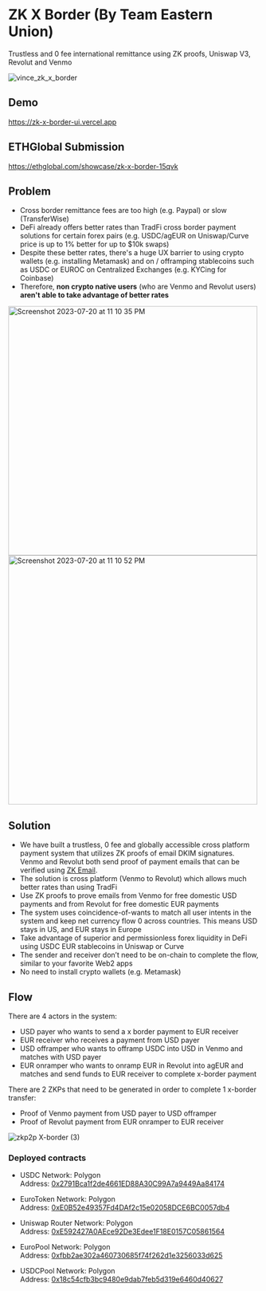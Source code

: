 # ZK X Border (By Team Eastern Union)
Trustless and 0 fee international remittance using ZK proofs, Uniswap V3, Revolut and Venmo

![vince_zk_x_border](https://github.com/zk-x-border/zk-x-border/assets/73331595/400b4229-9b84-4526-92df-a0422e642da3)

## Demo 

https://zk-x-border-ui.vercel.app

## ETHGlobal Submission

https://ethglobal.com/showcase/zk-x-border-15qvk

## Problem
- Cross border remittance fees are too high (e.g. Paypal) or slow (TransferWise)
- DeFi already offers better rates than TradFi cross border payment solutions for certain forex pairs (e.g. USDC/agEUR on Uniswap/Curve price is up to 1% better for up to $10k swaps)
- Despite these better rates, there's a huge UX barrier to using crypto wallets (e.g. installing Metamask) and on / offramping stablecoins such as USDC or EUROC on Centralized Exchanges (e.g. KYCing for Coinbase)
- Therefore, **non crypto native users** (who are Venmo and Revolut users) **aren't able to take advantage of better rates**
<img width="500" alt="Screenshot 2023-07-20 at 11 10 35 PM" src="https://github.com/zk-x-border/.github/assets/6797244/350b0130-c206-4f1a-ba21-25288058f9db">
<img width="500" alt="Screenshot 2023-07-20 at 11 10 52 PM" src="https://github.com/zk-x-border/.github/assets/6797244/2bccf3c4-6d84-43e7-ac23-b259bff3176f">

## Solution
- We have built a trustless, 0 fee and globally accessible cross platform payment system that utilizes ZK proofs of email DKIM signatures. Venmo and Revolut both send proof of payment emails that can be verified using [ZK Email](https://github.com/zkemail/zk-email-verify). 
- The solution is cross platform (Venmo to Revolut) which allows much better rates than using TradFi
- Use ZK proofs to prove emails from Venmo for free domestic USD payments and from Revolut for free domestic EUR payments
- The system uses coincidence-of-wants to match all user intents in the system and keep net currency flow 0 across countries. This means USD stays in US, and EUR stays in Europe
- Take advantage of superior and permissionless forex liquidity in DeFi using USDC EUR stablecoins in Uniswap or Curve
- The sender and receiver don’t need to be on-chain to complete the flow, similar to your favorite Web2 apps
- No need to install crypto wallets (e.g. Metamask)

## Flow
There are 4 actors in the system:
- USD payer who wants to send a x border payment to EUR receiver
- EUR receiver who receives a payment from USD payer
- USD offramper who wants to offramp USDC into USD in Venmo and matches with USD payer
- EUR onramper who wants to onramp EUR in Revolut into agEUR and matches and send funds to EUR receiver to complete x-border payment

There are 2 ZKPs that need to be generated in order to complete 1 x-border transfer:
- Proof of Venmo payment from USD payer to USD offramper
- Proof of Revolut payment from EUR onramper to EUR receiver


![zkp2p X-border (3)](https://github.com/zk-x-border/.github/assets/73331595/5f9bc293-28d5-461d-9b5f-59af9bab23c5)

### Deployed contracts

- USDC
Network: Polygon  
Address: [0x2791Bca1f2de4661ED88A30C99A7a9449Aa84174](https://polygonscan.com/address/0x2791Bca1f2de4661ED88A30C99A7a9449Aa84174)  

- EuroToken
Network: Polygon  
Address: [0xE0B52e49357Fd4DAf2c15e02058DCE6BC0057db4](https://polygonscan.com/address/0xE0B52e49357Fd4DAf2c15e02058DCE6BC0057db4)  

- Uniswap Router
Network: Polygon  
Address: [0xE592427A0AEce92De3Edee1F18E0157C05861564](https://polygonscan.com/address/0xE592427A0AEce92De3Edee1F18E0157C05861564)  

- EuroPool
Network: Polygon  
Address: [0xfbb2ae302a460730685f74f262d1e3256033d625](https://polygonscan.com/address/0xfbb2ae302a460730685f74f262d1e3256033d625)  

- USDCPool
Network: Polygon  
Address: [0x18c54cfb3bc9480e9dab7feb5d319e6460d40627](https://polygonscan.com/address/0x18c54cfb3bc9480e9dab7feb5d319e6460d40627)  






